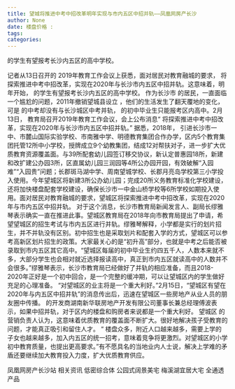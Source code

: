 ```yaml
---
title: 望城将推进中考中招改革明年实现与市内五区中招并轨——凤凰网房产长沙
author: None
date: 楼盘价格 : 
tags: 
categories: 
---
```

的学生有望报考长沙内五区的高中学校。
<!-- more -->
记者从13日召开的
2019年教育工作会议上获悉，面对居民对教育融城的要求，
将探索推进中考中招改革，实现在2020年与长沙市内五区中招并轨。这意味着，明年开始，
的学生有望报考长沙内五区的高中学校。
作为长沙市
的居民，一直面临一个尴尬的问题，2011年撤销望城县设立
，他们的生活发生了翻天覆地的变化，可是
的中考却没有与长沙城区中考并轨，
的初中毕业生只能报考区内高中。2月13日，
教育局召开2019年教育工作会议，会上公布消息“
将探索推进中考中招改革，实现在2020年与长沙市内五区中招并轨。”
据悉，2018年，
引进长沙市一中、市麓山国际实验学校、市南雅中学、明德教育集团合作办学，区内5个教育集团托管12所中小学校，授牌成立9个幼教集团，结成12对帮扶对子，进一步扩大优质教育资源覆盖面。与39所配套幼儿园签订移交协议，新认定普惠园18所，新建和改扩建公办园3所，区直属幼儿园三润园等4所公办园开园，有效破解“入园难”“入园贵”问题；长郡斑马湖中学、周南望城学校、长郡月亮岛学校第三小学投入使用。今年望城区将新建3所公办幼儿园；完成20所义务教育标准化学校建设，还将加快楼盘配套学校建设，确保长沙市一中金山桥学校等6所学校如期投入使用。面对居民对教育融城的要求，望城区将探索推进中考中招改革，实现在2020年与市内五区中招并轨。
对于这个消息，长沙市教育局新闻发言人、副局长缪雅琴表示确实一直在推进此事。望城区教育局在2018年向市教育局提出了申请，希望望城区的招生考试与市内五区进行并轨。缪雅琴解释，小学都是实行的划片招生，并不并轨没有区别。初中招生也是采取划片和配套入学的方式，望城区可以参考高新区划片招生的政策。大家最关心的是“初升高”部分，也就是中考之后能否被录取到市内五区其它高中。“望城区每届的初中毕业生约四五千人，人数本来就不多，大部分学生也会相对就近选择报读高中，真正到市内五区就读高中的人数并不会很多。”缪雅琴表示，长沙市教育局已经做好了并轨的相应准备，而且2018-2020年正好是一个初中回合，是一个完整的缓冲期，可以让望城区内的学生做好充足的心理准备。
“对望城区的业主将是一个重大利好。”2月15日，“望城区有望在2020年与内五区中招并轨”的消息传出后，迅速在望城区一些房地产从业人员的朋友圈中传播。
的开发商湖南新华联房地产开发有限公司董事长兼总经理傅波表示，如果中招并轨，对于区内的楼盘和购房者来说都是一个重大利好。
望城区
的营销负责人认为，这意味着优质教育的覆盖面不断扩大。很好地解决孩子受教育的问题，才能真正吸引和留住人才。
“
楼盘众多，附近人口越来越多，需要上学的子女也越来越多，加入内五区的统一招考，意味着竞争将更激烈。对望城区的小学初中教育质量，也提出更高要求。”有不愿具名的当地业内人士说，解决上学难的矛盾还要继续加大教育投入力度，扩大优质教育供应。
                        
                        
                        
                        
                                        
                    
                    
                
                    
                    
                    
                
                    
                
凤凰网房产长沙站
相关资讯
低密综合体
公园式阔景美宅
梅溪湖宜居大宅
全通透产品
	                        
	                    
	                        
	                    
